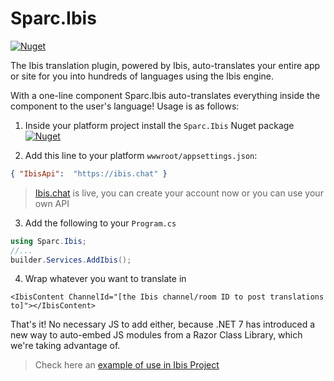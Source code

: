# Sparc.Ibis
[![Nuget](https://img.shields.io/nuget/v/Sparc.Ibis?label=Sparc.Ibis)](https://www.nuget.org/packages/Sparc.Ibis/)

The Ibis translation plugin, powered by Ibis, auto-translates your entire app or site for you into hundreds of languages using the Ibis engine.

With a one-line component Sparc.Ibis auto-translates everything inside the component to the user's language! 
Usage is as follows:

1. Inside your platform project install the `Sparc.Ibis` Nuget package [![Nuget](https://img.shields.io/nuget/v/Sparc.Ibis?label=Sparc.Ibis)](https://www.nuget.org/packages/Sparc.Ibis/)

2. Add this line to your platform `wwwroot/appsettings.json`:
```json
{ "IbisApi":  "https://ibis.chat" }
```
> [Ibis.chat](https://ibis.chat/) is live, you can create your account now or you can use your own API

3. Add the following to your `Program.cs`
```csharp
using Sparc.Ibis;
//...
builder.Services.AddIbis();
```

4. Wrap whatever you want to translate in 
```razor
<IbisContent ChannelId="[the Ibis channel/room ID to post translations to]"></IbisContent>
```

That's it! No necessary JS to add either, because .NET 7 has introduced a new way to auto-embed JS modules from a Razor Class Library, which we're taking advantage of.

> Check here an [example of use in Ibis Project](https://github.com/sparc-coop/ibis/blob/168b94ce97f232815ce270fcd49cef0f2311c028/Ibis.Web/Shared/MainLayout.razor#L6)
